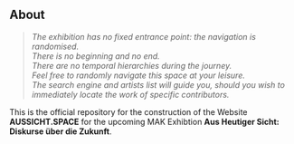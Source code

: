 ## About

> *The exhibition has no fixed entrance point: the navigation is randomised. <br>
> There is no beginning and no end. <br>
> There are no temporal hierarchies during the journey. <br>
> Feel free to randomly navigate this space at your leisure. <br>
> The search engine and artists list will guide you, should you wish to immediately locate the work of specific contributors.*

This is the official repository for the construction of the Website **AUSSICHT.SPACE** for the upcoming MAK Exhibtion **Aus Heutiger Sicht: Diskurse über die Zukunft**.
